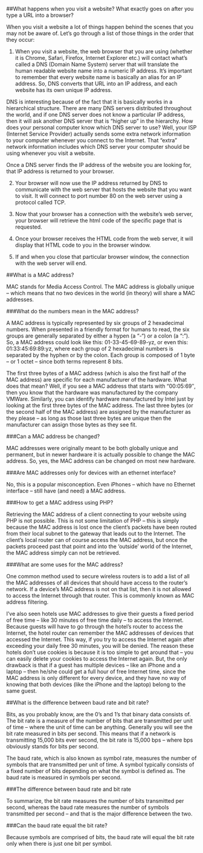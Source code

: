 ##What happens when you visit a website? What exactly goes on after you type a URL into a browser?

When you visit a website a lot of things happen behind the scenes that you may not be aware of. Let’s go through a list of those things in the order that they occur:

1.	When you visit a website, the web browser that you are using (whether it is Chrome, Safari, Firefox, Internet Explorer etc.) will contact what’s called a DNS (Domain Name System) server that will translate the human readable website name into a numeric IP address. It’s important to remember that every website name is basically an alias for an IP address. So, DNS converts that URL into an IP address, and each website has its own unique IP address.

DNS is interesting because of the fact that it is basically works in a hierarchical structure. There are many DNS servers distributed throughout the world, and if one DNS server does not know a particular IP address, then it will ask another DNS server that is “higher up” in the hierarchy. How does your personal computer know which DNS server to use? Well, your ISP (Internet Service Provider) actually sends some extra network information to your computer whenever you connect to the Internet. That “extra” network information includes which DNS server your computer should be using whenever you visit a website.

Once a DNS server finds the IP address of the website you are looking for, that IP address is returned to your browser.

2. Your browser will now use the IP address returned by DNS to communicate with the web server that hosts the website that you want to visit. It will connect to port number 80 on the web server using a protocol called TCP.

3. Now that your browser has a connection with the website’s web server, your browser will retrieve the html code of the specific page that is requested.

4. Once your browser receives the HTML code from the web server, it will display that HTML code to you in the browser window.

5. If and when you close that particular browser window, the connection with the web server will end.

##What is a MAC address?

MAC stands for Media Access Control. The MAC address is globally unique – which means that no two devices in the world (in theory) will share a MAC addresses.

###What do the numbers mean in the MAC address?

A MAC address is typically represented by six groups of 2 hexadecimal numbers. When presented in a friendly format for humans to read, the six groups are generally separated by either a hypen (a “-“) or a colon (a “:”). So, a MAC address could look like this: 01-33-45-69-89-yz, or even this: 01:33:45:69:89:yz, where each group of 2 hexadecimal numbers is separated by the hyphen or by the colon. Each group is composed of 1 byte – or 1 octet – since both terms represent 8 bits.

The first three bytes of a MAC address (which is also the first half of the MAC address) are specific for each manufacturer of the hardware. What does that mean? Well, if you see a MAC address that starts with “00:05:69″, then you know that the hardware was manufactured by the company VMWare. Similarly, you can identify hardware manufactured by Intel just by looking at the first three bytes of the MAC address. The last three bytes (or the second half of the MAC address) are assigned by the manufacturer as they please – as long as those last three bytes are unique then the manufacturer can assign those bytes as they see fit.

###Can a MAC address be changed?

MAC addresses were originally meant to be both globally unique and permanent, but in newer hardware it is actually possible to change the MAC address. So, yes, the MAC address can be changed on most new hardware.

###Are MAC addresses only for devices with an ethernet interface?

No, this is a popular misconception. Even iPhones – which have no Ethernet interface – still have (and need) a MAC address.

###How to get a MAC address using PHP?

Retrieving the MAC address of a client connecting to your website using PHP is not possible. This is not some limitation of PHP – this is simply because the MAC address is lost once the client’s packets have been routed from their local subnet to the gateway that leads out to the Internet. The client’s local router can of course access the MAC address, but once the packets proceed past that point and into the ‘outside’ world of the Internet, the MAC address simply can not be retrieved.

###What are some uses for the MAC address?

One common method used to secure wireless routers is to add a list of all the MAC addresses of all devices that should have access to the router’s network. If a device’s MAC address is not on that list, then it is not allowed to access the Internet through that router. This is commonly known as MAC address filtering.

I’ve also seen hotels use MAC addresses to give their guests a fixed period of free time – like 30 minutes of free time daily – to access the Internet. Because guests will have to go through the hotel’s router to access the Internet, the hotel router can remember the MAC addresses of devices that accessed the Internet. This way, if you try to access the Internet again after exceeding your daily free 30 minutes, you will be denied. The reason these hotels don’t use cookies is because it is too simple to get around that – you can easily delete your cookies to access the Internet again. But, the only drawback is that if a guest has multiple devices – like an iPhone and a laptop – then he/she could get a full hour of free Internet time, since the MAC address is only different for every device, and they have no way of knowing that both devices (like the iPhone and the laptop) belong to the same guest.

##What is the difference between baud rate and bit rate?

Bits, as you probably know, are the 0’s and 1’s that binary data consists of. The bit rate is a measure of the number of bits that are transmitted per unit of time – where the unit of time can be anything. Generally you will see the bit rate measured in bits per second. This means that if a network is transmitting 15,000 bits ever second, the bit rate is 15,000 bps – where bps obviously stands for bits per second.

The baud rate, which is also known as symbol rate, measures the number of symbols that are transmitted per unit of time. A symbol typically consists of a fixed number of bits depending on what the symbol is defined as. The baud rate is measured in symbols per second.

###The difference between baud rate and bit rate

To summarize, the bit rate measures the number of bits transmitted per second, whereas the baud rate measures the number of symbols transmitted per second – and that is the major difference between the two.

###Can the baud rate equal the bit rate?

Because symbols are comprised of bits, the baud rate will equal the bit rate only when there is just one bit per symbol.
